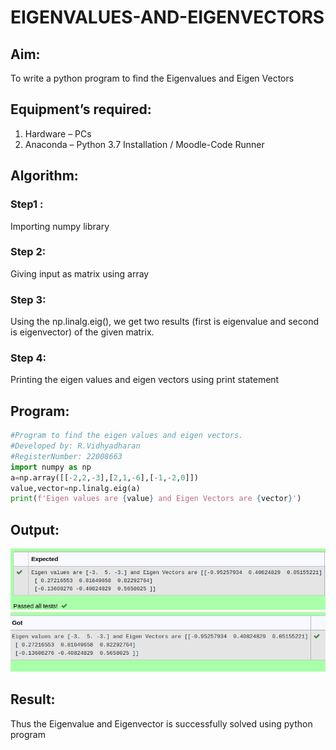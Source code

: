# EIGENVALUES-AND-EIGENVECTORS
## Aim:
To write a python program to find the Eigenvalues and Eigen Vectors
## Equipment’s required:
1. 	Hardware – PCs
2. 	Anaconda – Python 3.7 Installation / Moodle-Code Runner
## Algorithm:
### Step1 : 
Importing numpy library
### Step 2: 
Giving input as matrix using array
### Step 3: 
Using the np.linalg.eig(),  we get two results (first is eigenvalue and second is eigenvector) of the given matrix.
### Step 4: 
Printing the eigen values and eigen vectors using 
print statement

## Program:
~~~py
#Program to find the eigen values and eigen vectors.
#Developed by: R.Vidhyadharan
#RegisterNumber: 22008663
import numpy as np
a=np.array([[-2,2,-3],[2,1,-6],[-1,-2,0]])
value,vector=np.linalg.eig(a)
print(f'Eigen values are {value} and Eigen Vectors are {vector}')
~~~

## Output:
![eigen values expected](/Eigen%20value.png)
![eigen values got](/Eigen%20values%202.png)
## Result:
Thus the Eigenvalue and Eigenvector is successfully solved using python program
